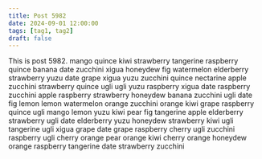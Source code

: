 ```yaml
---
title: Post 5982
date: 2024-09-01 12:00:00
tags: [tag1, tag2]
draft: false
---
```

This is post 5982.
mango
quince
kiwi
strawberry
tangerine
raspberry
quince
banana
date
zucchini
xigua
honeydew
fig
watermelon
elderberry
strawberry
yuzu
date
grape
xigua
yuzu
zucchini
quince
nectarine
apple
zucchini
strawberry
quince
ugli
ugli
yuzu
raspberry
xigua
date
raspberry
zucchini
apple
raspberry
strawberry
honeydew
banana
zucchini
ugli
date
fig
lemon
lemon
watermelon
orange
zucchini
orange
kiwi
grape
raspberry
quince
ugli
mango
lemon
yuzu
kiwi
pear
fig
tangerine
apple
elderberry
strawberry
ugli
date
elderberry
yuzu
honeydew
strawberry
kiwi
ugli
tangerine
ugli
xigua
grape
date
grape
raspberry
cherry
ugli
zucchini
raspberry
ugli
cherry
orange
pear
orange
kiwi
cherry
orange
honeydew
orange
raspberry
tangerine
date
strawberry
zucchini
